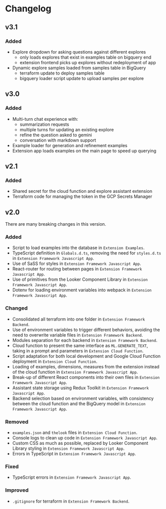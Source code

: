 # Changelog
## v3.1

### Added
- Explore dropdown for asking questions against different explores
  - only loads explores that exist in examples table on bigquery end
  - extension frontend picks up explores without redeployment of app
- Dynamic explore samples loaded from samples table in BigQuery
  - terraform update to deploy samples table
  - bigquery loader script update to upload samples per explore
  
## v3.0

### Added
- Multi-turn chat experience with:
  - summarization requests
  - multiple turns for updating an existing explore
  - refine the question asked to gemini
  - conversation with markdown support
- Example loader for generation and refinement examples
- Extension app loads examples on the main page to speed up querying

## v2.1

### Added
- Shared secret for the cloud function and explore assistant extension
- Terraform code for managing the token in the GCP Secrets Manager

## v2.0

There are many breaking changes in this version.

### Added
- Script to load examples into the database in `Extension Examples`.
- TypeScript definition in `Globals.d.ts`, removing the need for `styles.d.ts` in `Extension Framework Javascript App`.
- Use of SaSS for styles in `Extension Framework Javascript App`.
- React-router for routing between pages in `Extension Framework Javascript App`.
- Use of primitives from the Looker Component Library in `Extension Framework Javascript App`.
- Dotenv for loading environment variables into webpack in `Extension Framework Javascript App`.

### Changed
- Consolidated all terraform into one folder in `Extension Framework Backend`.
- Use of environment variables to trigger different behaviors, avoiding the need to overwrite variable files in `Extension Framework Backend`.
- Modules separation for each backend in `Extension Framework Backend`.
- Cloud function to present the same interface as `ML.GENERATE_TEXT`, taking in a prompt and parameters in `Extension Cloud Function`.
- Script adaptation for both local development and Google Cloud Function deployment in `Extension Cloud Function`.
- Loading of examples, dimensions, measures from the extension instead of the cloud function in `Extension Framework Javascript App`.
- Break-up of different React components into their own files in `Extension Framework Javascript App`.
- Assistant state storage using Redux Toolkit in `Extension Framework Javascript App`.
- Backend selection based on environment variables, with consistency between the cloud function and the BigQuery model in `Extension Framework Javascript App`.

### Removed
- `examples.json` and `thelook` files in `Extension Cloud Function`.
- Console logs to clean up code in `Extension Framework Javascript App`.
- Custom CSS as much as possible, replaced by Looker Component Library styling in `Extension Framework Javascript App`.
- Errors in TypeScript in `Extension Framework Javascript App`.

### Fixed
- TypeScript errors in `Extension Framework Javascript App`.

### Improved
- `.gitignore` for terraform in `Extension Framework Backend`.
